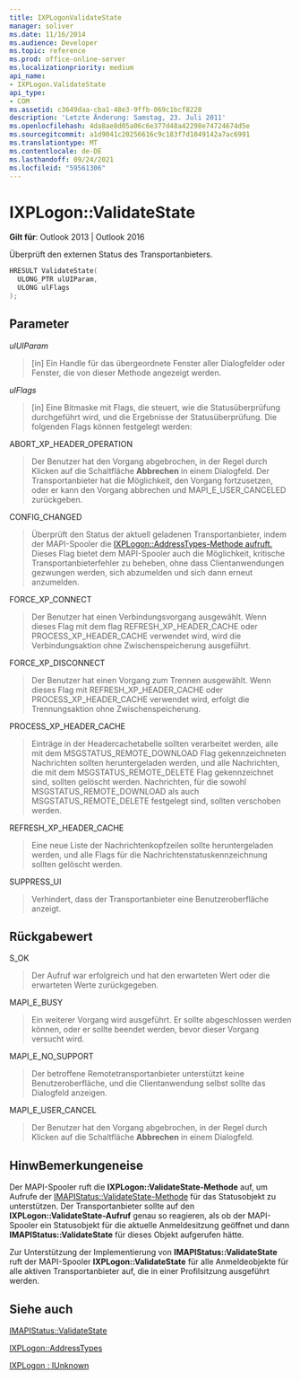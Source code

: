 ```yaml
---
title: IXPLogonValidateState
manager: soliver
ms.date: 11/16/2014
ms.audience: Developer
ms.topic: reference
ms.prod: office-online-server
ms.localizationpriority: medium
api_name:
- IXPLogon.ValidateState
api_type:
- COM
ms.assetid: c3649daa-cba1-48e3-9ffb-069c1bcf8228
description: 'Letzte Änderung: Samstag, 23. Juli 2011'
ms.openlocfilehash: 4da8ae8d05a06c6e377d48a42298e74724674d5e
ms.sourcegitcommit: a1d9041c20256616c9c183f7d1049142a7ac6991
ms.translationtype: MT
ms.contentlocale: de-DE
ms.lasthandoff: 09/24/2021
ms.locfileid: "59561306"
---
```

# <a name="ixplogonvalidatestate"></a>IXPLogon::ValidateState

  
  
**Gilt für**: Outlook 2013 | Outlook 2016 
  
Überprüft den externen Status des Transportanbieters. 
  
```cpp
HRESULT ValidateState(
  ULONG_PTR ulUIParam,
  ULONG ulFlags
);
```

## <a name="parameters"></a>Parameter

 _ulUIParam_
  
> [in] Ein Handle für das übergeordnete Fenster aller Dialogfelder oder Fenster, die von dieser Methode angezeigt werden.
    
 _ulFlags_
  
> [in] Eine Bitmaske mit Flags, die steuert, wie die Statusüberprüfung durchgeführt wird, und die Ergebnisse der Statusüberprüfung. Die folgenden Flags können festgelegt werden:
    
ABORT_XP_HEADER_OPERATION 
  
> Der Benutzer hat den Vorgang abgebrochen, in der Regel durch Klicken auf die Schaltfläche **Abbrechen** in einem Dialogfeld. Der Transportanbieter hat die Möglichkeit, den Vorgang fortzusetzen, oder er kann den Vorgang abbrechen und MAPI_E_USER_CANCELED zurückgeben. 
    
CONFIG_CHANGED 
  
> Überprüft den Status der aktuell geladenen Transportanbieter, indem der MAPI-Spooler die [IXPLogon::AddressTypes-Methode aufruft.](ixplogon-addresstypes.md) Dieses Flag bietet dem MAPI-Spooler auch die Möglichkeit, kritische Transportanbieterfehler zu beheben, ohne dass Clientanwendungen gezwungen werden, sich abzumelden und sich dann erneut anzumelden. 
    
FORCE_XP_CONNECT 
  
> Der Benutzer hat einen Verbindungsvorgang ausgewählt. Wenn dieses Flag mit dem flag REFRESH_XP_HEADER_CACHE oder PROCESS_XP_HEADER_CACHE verwendet wird, wird die Verbindungsaktion ohne Zwischenspeicherung ausgeführt.
    
FORCE_XP_DISCONNECT 
  
> Der Benutzer hat einen Vorgang zum Trennen ausgewählt. Wenn dieses Flag mit REFRESH_XP_HEADER_CACHE oder PROCESS_XP_HEADER_CACHE verwendet wird, erfolgt die Trennungsaktion ohne Zwischenspeicherung.
    
PROCESS_XP_HEADER_CACHE 
  
> Einträge in der Headercachetabelle sollten verarbeitet werden, alle mit dem MSGSTATUS_REMOTE_DOWNLOAD Flag gekennzeichneten Nachrichten sollten heruntergeladen werden, und alle Nachrichten, die mit dem MSGSTATUS_REMOTE_DELETE Flag gekennzeichnet sind, sollten gelöscht werden. Nachrichten, für die sowohl MSGSTATUS_REMOTE_DOWNLOAD als auch MSGSTATUS_REMOTE_DELETE festgelegt sind, sollten verschoben werden.
    
REFRESH_XP_HEADER_CACHE 
  
> Eine neue Liste der Nachrichtenkopfzeilen sollte heruntergeladen werden, und alle Flags für die Nachrichtenstatuskennzeichnung sollten gelöscht werden.
    
SUPPRESS_UI 
  
> Verhindert, dass der Transportanbieter eine Benutzeroberfläche anzeigt.
    
## <a name="return-value"></a>Rückgabewert

S_OK 
  
> Der Aufruf war erfolgreich und hat den erwarteten Wert oder die erwarteten Werte zurückgegeben.
    
MAPI_E_BUSY 
  
> Ein weiterer Vorgang wird ausgeführt. Er sollte abgeschlossen werden können, oder er sollte beendet werden, bevor dieser Vorgang versucht wird.
    
MAPI_E_NO_SUPPORT 
  
> Der betroffene Remotetransportanbieter unterstützt keine Benutzeroberfläche, und die Clientanwendung selbst sollte das Dialogfeld anzeigen.
    
MAPI_E_USER_CANCEL 
  
> Der Benutzer hat den Vorgang abgebrochen, in der Regel durch Klicken auf die Schaltfläche **Abbrechen** in einem Dialogfeld. 
    
## <a name="remarks"></a>HinwBemerkungeneise

Der MAPI-Spooler ruft die **IXPLogon::ValidateState-Methode** auf, um Aufrufe der [IMAPIStatus::ValidateState-Methode](imapistatus-validatestate.md) für das Statusobjekt zu unterstützen. Der Transportanbieter sollte auf den **IXPLogon::ValidateState-Aufruf** genau so reagieren, als ob der MAPI-Spooler ein Statusobjekt für die aktuelle Anmeldesitzung geöffnet und dann **IMAPIStatus::ValidateState** für dieses Objekt aufgerufen hätte. 
  
Zur Unterstützung der Implementierung von **IMAPIStatus::ValidateState** ruft der MAPI-Spooler **IXPLogon::ValidateState** für alle Anmeldeobjekte für alle aktiven Transportanbieter auf, die in einer Profilsitzung ausgeführt werden. 
  
## <a name="see-also"></a>Siehe auch



[IMAPIStatus::ValidateState](imapistatus-validatestate.md)
  
[IXPLogon::AddressTypes](ixplogon-addresstypes.md)
  
[IXPLogon : IUnknown](ixplogoniunknown.md)

